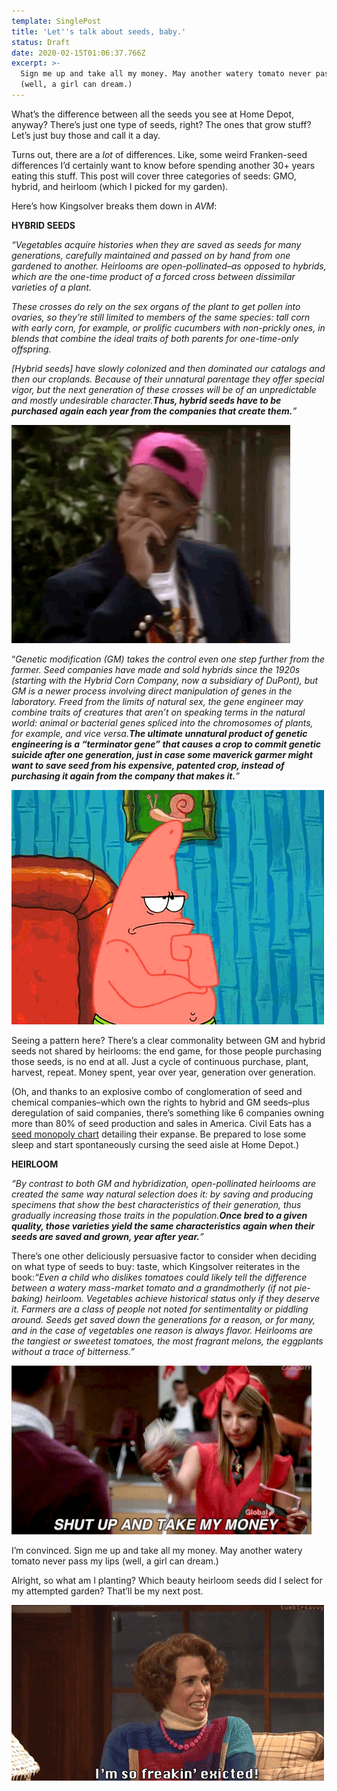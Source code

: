 ```yaml
---
template: SinglePost
title: 'Let''s talk about seeds, baby.'
status: Draft
date: 2020-02-15T01:06:37.766Z
excerpt: >-
  Sign me up and take all my money. May another watery tomato never pass my lips
  (well, a girl can dream.)
---
```

What’s the difference between all the seeds you see at Home Depot, anyway? There’s just one type of seeds, right? The ones that grow stuff? Let’s just buy those and call it a day.

Turns out, there are a *lot* of differences. Like, some weird Franken-seed differences I’d certainly want to know before spending another 30+ years eating this stuff. This post will cover three categories of seeds: GMO, hybrid, and heirloom (which I picked for my garden).

Here’s how Kingsolver breaks them down in *AVM*:

**HYBRID SEEDS**

*“Vegetables acquire histories when they are saved as seeds for many generations, carefully maintained and passed on by hand from one gardened to another. Heirlooms are open-pollinated–as opposed to hybrids, which are the one-time product of a forced cross between dissimilar varieties of a plant.*

*These crosses do rely on the sex organs of the plant to get pollen into ovaries, so they’re still limited to members of the same species: tall corn with early corn, for example, or prolific cucumbers with non-prickly ones, in blends that combine the ideal traits of both parents for one-time-only offspring.*

*\[Hybrid seeds] have slowly colonized and then dominated our catalogs and then our croplands. Because of their unnatural parentage they offer special vigor, but the next generation of these crosses will be of an unpredictable and mostly undesirable character.**Thus, hybrid seeds have to be purchased again each year from the companies that create them.**”*

![](/static/images/uploads/willsmithhmm.gif)

“*Genetic modification (GM) takes the control even one step further from the farmer. Seed companies have made and sold hybrids since the 1920s (starting with the Hybrid Corn Company, now a subsidiary of DuPont), but GM is a newer process involving direct manipulation of genes in the laboratory. Freed from the limits of natural sex, the gene engineer may combine traits of creatures that aren’t on speaking terms in the natural world: animal or bacterial genes spliced into the chromosomes of plants, for example, and vice versa.**The ultimate unnatural product of genetic engineering is a “terminator gene” that causes a crop to commit genetic suicide after one generation, just in case some maverick garmer might want to save seed from his expensive, patented crop, instead of purchasing it again from the company that makes it.**”*

![](/static/images/uploads/spongebobhmm.gif)

Seeing a pattern here? There’s a clear commonality between GM and hybrid seeds not shared by heirlooms: the end game, for those people purchasing those seeds, is no end at all. Just a cycle of continuous purchase, plant, harvest, repeat. Money spent, year over year, generation over generation.

(Oh, and thanks to an explosive combo of conglomeration of seed and chemical companies–which own the rights to hybrid and GM seeds–plus deregulation of said companies, there’s something like 6 companies owning more than 80% of seed production and sales in America. Civil Eats has a [seed monopoly chart](https://civileats.com/2019/01/11/the-sobering-details-behind-the-latest-seed-monopoly-chart/) detailing their expanse. Be prepared to lose some sleep and start spontaneously cursing the seed aisle at Home Depot.)

**HEIRLOOM**

*“By contrast to both GM and hybridization, open-pollinated heirlooms are created the same way natural selection does it: by saving and producing specimens that show the best characteristics of their generation, thus gradually increasing those traits in the population.**Once bred to a given quality, those varieties yield the same characteristics again when their seeds are saved and grown, year after year.**”*

There’s one other deliciously persuasive factor to consider when deciding on what type of seeds to buy: taste, which Kingsolver reiterates in the book:*“Even a child who dislikes tomatoes could likely tell the difference between a watery mass-market tomato and a grandmotherly (if not pie-baking) heirloom. Vegetables achieve historical status only if they deserve it. Farmers are a class of people not noted for sentimentality or piddling around. Seeds get saved down the generations for a reason, or for many, and in the case of vegetables one reason is always flavor. Heirlooms are the tangiest or sweetest tomatoes, the most fragrant melons, the eggplants without a trace of bitterness.”*

![](/static/images/uploads/takemymoney.gif)

I’m convinced. Sign me up and take all my money. May another watery tomato never pass my lips (well, a girl can dream.)

Alright, so what am I planting? Which beauty heirloom seeds did I select for my attempted garden? That’ll be my next post.

![](/static/images/uploads/excited.gif)

